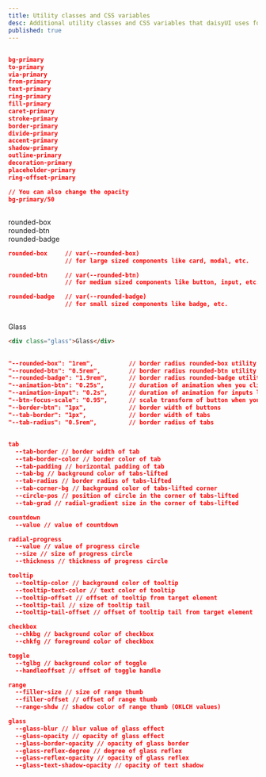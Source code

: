 ```yaml
---
title: Utility classes and CSS variables
desc: Additional utility classes and CSS variables that daisyUI uses for components and themes
published: true
---
```


<script>
  import Translate from "$components/Translate.svelte"
</script>

## <Translate text="Color utility classes" />

<Translate text="All daisyUI colors can be used as utility classes. Just like any other Tailiwnd CSS color. For example you can use `primary` color with any of Tailwind CSS color utilities." />

```json
bg-primary
to-primary
via-primary
from-primary
text-primary
ring-primary
fill-primary
caret-primary
stroke-primary
border-primary
divide-primary
accent-primary
shadow-primary
outline-primary
decoration-primary
placeholder-primary
ring-offset-primary

// You can also change the opacity
bg-primary/50
```

## <Translate text="Border radius" />

<Translate text="These extended border radius are being used in daisyUI components. The values depend on the theme so you can have a different design decision about border radius of elements based on the active theme. You can use any Tailwind CSS border radius class for these names as well. Like `rounded-r-box` or `rounded-tr-btn`" />

<div class="flex gap-4 py-6 justify-between max-w-3xl">
  <div class="w-28 aspect-square grid place-content-center text-xs bg-primary text-primary-content rounded-box">rounded-box</div>
  <div class="w-28 aspect-square grid place-content-center text-xs bg-primary text-primary-content rounded-btn">rounded-btn</div>
  <div class="w-28 aspect-square grid place-content-center text-xs bg-primary text-primary-content rounded-badge">rounded-badge</div>
</div>

```json
rounded-box     // var(--rounded-box)
                // for large sized components like card, modal, etc.

rounded-btn     // var(--rounded-btn)
                // for medium sized components like button, input, etc.

rounded-badge   // var(--rounded-badge)
                // for small sized components like badge, etc.
```

## <Translate text="Glass" />

<Translate text="These glass class to give elements a matte glass effect" />

<div class="rounded p-10 max-w-3xl " style="background-image: url(/images/stock/photo-1507358522600-9f71e620c44e.jpg);">
<div class="glass w-full h-40 rounded-box grid place-content-center">Glass</div>
</div>

```html
<div class="glass">Glass</div>
```

## <Translate text="CSS variables" />

<Translate text="These CSS variables are being used internally. You can customize them in your custom theme in `tailwind.config.js` or you can even customize them with a class name like `[--animation-btn:0]`" />

```json
"--rounded-box": "1rem",          // border radius rounded-box utility class, used in card and other large boxes
"--rounded-btn": "0.5rem",        // border radius rounded-btn utility class, used in buttons and similar element
"--rounded-badge": "1.9rem",      // border radius rounded-badge utility class, used in badges and similar
"--animation-btn": "0.25s",       // duration of animation when you click on button
"--animation-input": "0.2s",      // duration of animation for inputs like checkbox, toggle, radio, etc
"--btn-focus-scale": "0.95",      // scale transform of button when you focus on it
"--border-btn": "1px",            // border width of buttons
"--tab-border": "1px",            // border width of tabs
"--tab-radius": "0.5rem",         // border radius of tabs
```

## <Translate text="Component specific CSS variables" />

<Translate text="These CSS variables are being used internally for a specific component" />

```json
tab
  --tab-border // border width of tab
  --tab-border-color // border color of tab
  --tab-padding // horizontal padding of tab
  --tab-bg // background color of tabs-lifted
  --tab-radius // border radius of tabs-lifted
  --tab-corner-bg // background color of tabs-lifted corner
  --circle-pos // position of circle in the corner of tabs-lifted
  --tab-grad // radial-gradient size in the corner of tabs-lifted

countdown
  --value // value of countdown

radial-progress
  --value // value of progress circle
  --size // size of progress circle
  --thickness // thickness of progress circle

tooltip
  --tooltip-color // background color of tooltip
  --tooltip-text-color // text color of tooltip
  --tooltip-offset // offset of tooltip from target element
  --tooltip-tail // size of tooltip tail
  --tooltip-tail-offset // offset of tooltip tail from target element

checkbox
  --chkbg // background color of checkbox
  --chkfg // foreground color of checkbox

toggle
  --tglbg // background color of toggle
  --handleoffset // offset of toggle handle

range
  --filler-size // size of range thumb
  --filler-offset // offset of range thumb
  --range-shdw // shadow color of range thumb (OKLCH values)

glass
  --glass-blur // blur value of glass effect
  --glass-opacity // opacity of glass effect
  --glass-border-opacity // opacity of glass border
  --glass-reflex-degree // degree of glass reflex
  --glass-reflex-opacity // opacity of glass reflex
  --glass-text-shadow-opacity // opacity of text shadow
```
